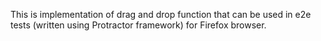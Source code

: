 This is implementation of drag and drop function
that can be used in e2e tests (written using Protractor framework)
for Firefox browser.
